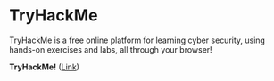# TryHackMe
TryHackMe is a free online platform for learning cyber security, using hands-on exercises and labs, all through your browser!

**TryHackMe!** ([Link](https://tryhackme.com/ "Link"))
